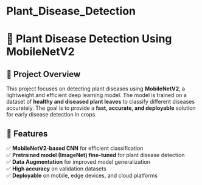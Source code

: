 # Plant_Disease_Detection
# 🌿 Plant Disease Detection Using MobileNetV2  

## 📌 Project Overview  
This project focuses on detecting plant diseases using **MobileNetV2**, a lightweight and efficient deep learning model. The model is trained on a dataset of **healthy and diseased plant leaves** to classify different diseases accurately. The goal is to provide a **fast, accurate, and deployable** solution for early disease detection in crops.

## 🚀 Features  
✅ **MobileNetV2-based CNN** for efficient classification  
✅ **Pretrained model (ImageNet) fine-tuned** for plant disease detection  
✅ **Data Augmentation** for improved model generalization  
✅ **High accuracy** on validation datasets  
✅ **Deployable** on mobile, edge devices, and cloud platforms  

